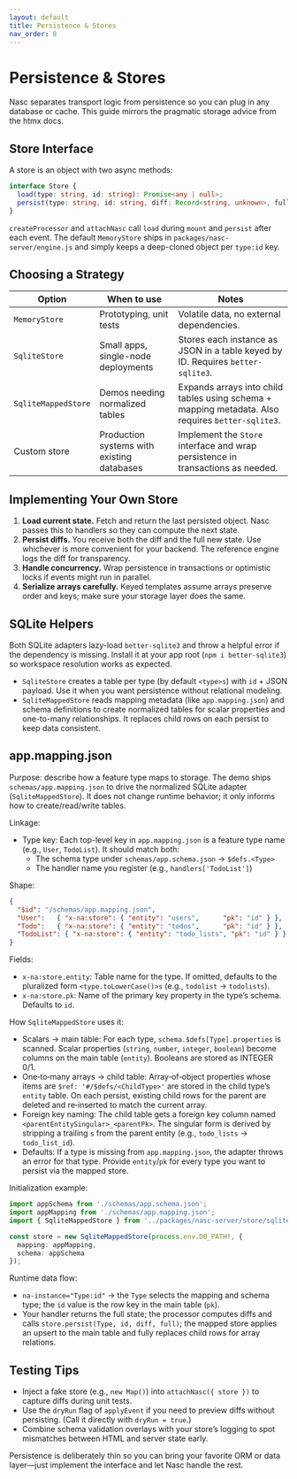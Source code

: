 ```yaml
---
layout: default
title: Persistence & Stores
nav_order: 8
---
```


# Persistence & Stores

Nasc separates transport logic from persistence so you can plug in any database or cache. This guide mirrors the pragmatic storage advice from the htmx docs.

## Store Interface

A store is an object with two async methods:

```ts
interface Store {
  load(type: string, id: string): Promise<any | null>;
  persist(type: string, id: string, diff: Record<string, unknown>, full: any): Promise<void>;
}
```

`createProcessor` and `attachNasc` call `load` during `mount` and `persist` after each event. The default `MemoryStore` ships in `packages/nasc-server/engine.js` and simply keeps a deep-cloned object per `type:id` key.

## Choosing a Strategy

| Option | When to use | Notes |
| --- | --- | --- |
| `MemoryStore` | Prototyping, unit tests | Volatile data, no external dependencies. |
| `SqliteStore` | Small apps, single-node deployments | Stores each instance as JSON in a table keyed by ID. Requires `better-sqlite3`. |
| `SqliteMappedStore` | Demos needing normalized tables | Expands arrays into child tables using schema + mapping metadata. Also requires `better-sqlite3`. |
| Custom store | Production systems with existing databases | Implement the `Store` interface and wrap persistence in transactions as needed. |

## Implementing Your Own Store

1. **Load current state.** Fetch and return the last persisted object. Nasc passes this to handlers so they can compute the next state.
2. **Persist diffs.** You receive both the diff and the full new state. Use whichever is more convenient for your backend. The reference engine logs the diff for transparency.
3. **Handle concurrency.** Wrap persistence in transactions or optimistic locks if events might run in parallel.
4. **Serialize arrays carefully.** Keyed templates assume arrays preserve order and keys; make sure your storage layer does the same.

## SQLite Helpers

Both SQLite adapters lazy-load `better-sqlite3` and throw a helpful error if the dependency is missing. Install it at your app root (`npm i better-sqlite3`) so workspace resolution works as expected.

- `SqliteStore` creates a table per type (by default `<type>s`) with `id` + JSON payload. Use it when you want persistence without relational modeling.
- `SqliteMappedStore` reads mapping metadata (like `app.mapping.json`) and schema definitions to create normalized tables for scalar properties and one-to-many relationships. It replaces child rows on each persist to keep data consistent.

## app.mapping.json

Purpose: describe how a feature type maps to storage. The demo ships `schemas/app.mapping.json` to drive the normalized SQLite adapter (`SqliteMappedStore`). It does not change runtime behavior; it only informs how to create/read/write tables.

Linkage:
- Type key: Each top-level key in `app.mapping.json` is a feature type name (e.g., `User`, `TodoList`). It should match both:
  - The schema type under `schemas/app.schema.json` → `$defs.<Type>`
  - The handler name you register (e.g., `handlers['TodoList']`)

Shape:

```json
{
  "$id": "/schemas/app.mapping.json",
  "User":   { "x-na:store": { "entity": "users",      "pk": "id" } },
  "Todo":   { "x-na:store": { "entity": "todos",      "pk": "id" } },
  "TodoList": { "x-na:store": { "entity": "todo_lists", "pk": "id" } }
}
```

Fields:
- `x-na:store.entity`: Table name for the type. If omitted, defaults to the pluralized form `<type.toLowerCase()>s` (e.g., `todolist` → `todolists`).
- `x-na:store.pk`: Name of the primary key property in the type’s schema. Defaults to `id`.

How `SqliteMappedStore` uses it:
- Scalars → main table: For each type, `schema.$defs[Type].properties` is scanned. Scalar properties (`string`, `number`, `integer`, `boolean`) become columns on the main table (`entity`). Booleans are stored as INTEGER 0/1.
- One‑to‑many arrays → child table: Array‑of‑object properties whose items are `$ref: '#/$defs/<ChildType>'` are stored in the child type’s `entity` table. On each persist, existing child rows for the parent are deleted and re‑inserted to match the current array.
- Foreign key naming: The child table gets a foreign key column named `<parentEntitySingular>_<parentPk>`. The singular form is derived by stripping a trailing `s` from the parent entity (e.g., `todo_lists` → `todo_list_id`).
- Defaults: If a type is missing from `app.mapping.json`, the adapter throws an error for that type. Provide `entity`/`pk` for every type you want to persist via the mapped store.

Initialization example:

```ts
import appSchema from './schemas/app.schema.json';
import appMapping from './schemas/app.mapping.json';
import { SqliteMappedStore } from '../packages/nasc-server/store/sqlite-mapped';

const store = new SqliteMappedStore(process.env.DB_PATH!, {
  mapping: appMapping,
  schema: appSchema
});
```

Runtime data flow:
- `na-instance="Type:id"` → the `Type` selects the mapping and schema type; the `id` value is the row key in the main table (`pk`).
- Your handler returns the full state; the processor computes diffs and calls `store.persist(Type, id, diff, full)`; the mapped store applies an upsert to the main table and fully replaces child rows for array relations.

## Testing Tips

- Inject a fake store (e.g., `new Map()`) into `attachNasc({ store })` to capture diffs during unit tests.
- Use the `dryRun` flag of `applyEvent` if you need to preview diffs without persisting. (Call it directly with `dryRun = true`.)
- Combine schema validation overlays with your store’s logging to spot mismatches between HTML and server state early.

Persistence is deliberately thin so you can bring your favorite ORM or data layer—just implement the interface and let Nasc handle the rest.

